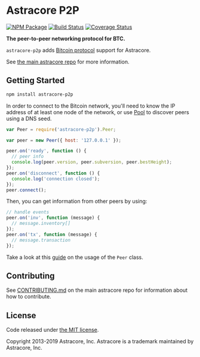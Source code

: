 # Astracore P2P

[![NPM Package](https://img.shields.io/npm/v/astracore-p2p.svg?style=flat-square)](https://www.npmjs.org/package/astracore-p2p)
[![Build Status](https://img.shields.io/travis/bitpay/astracore-p2p.svg?branch=master&style=flat-square)](https://travis-ci.org/bitpay/astracore-p2p)
[![Coverage Status](https://img.shields.io/coveralls/bitpay/astracore-p2p.svg?style=flat-square)](https://coveralls.io/r/bitpay/astracore-p2p?branch=master)

**The peer-to-peer networking protocol for BTC.**

`astracore-p2p` adds [Bitcoin protocol](https://en.bitcoin.it/wiki/Protocol_documentation) support for Astracore.

See [the main astracore repo](https://github.com/bitpay/astracore) for more information.

## Getting Started

```sh
npm install astracore-p2p
```

In order to connect to the Bitcoin network, you'll need to know the IP address of at least one node of the network, or use [Pool](./docs/pool.md) to discover peers using a DNS seed.

```javascript
var Peer = require('astracore-p2p').Peer;

var peer = new Peer({ host: '127.0.0.1' });

peer.on('ready', function () {
  // peer info
  console.log(peer.version, peer.subversion, peer.bestHeight);
});
peer.on('disconnect', function () {
  console.log('connection closed');
});
peer.connect();
```

Then, you can get information from other peers by using:

```javascript
// handle events
peer.on('inv', function (message) {
  // message.inventory[]
});
peer.on('tx', function (message) {
  // message.transaction
});
```

Take a look at this [guide](./docs/peer.md) on the usage of the `Peer` class.

## Contributing

See [CONTRIBUTING.md](https://github.com/bitpay/astracore/blob/master/CONTRIBUTING.md) on the main astracore repo for information about how to contribute.

## License

Code released under [the MIT license](https://github.com/bitpay/astracore/blob/master/LICENSE).

Copyright 2013-2019 Astracore, Inc. Astracore is a trademark maintained by Astracore, Inc.
